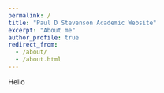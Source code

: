 ```yaml
---
permalink: /
title: "Paul D Stevenson Academic Website"
excerpt: "About me"
author_profile: true
redirect_from: 
  - /about/
  - /about.html
---
```


Hello
